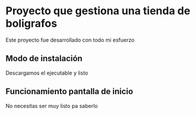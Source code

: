 ﻿# Proyecto que gestiona una tienda de boligrafos
Este proyecto fue desarrollado con todo mi esfuerzo

## Modo de instalación
Descargamos el ejecutable y listo

## Funcionamiento pantalla de inicio
No necesitas ser muy listo pa saberlo